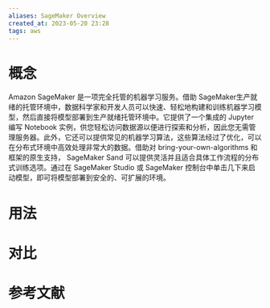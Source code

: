 ```yaml
---
aliases: SageMaker Overview
created_at: 2023-05-20 23:28
tags: aws
---
```


# 概念

Amazon SageMaker 是一项完全托管的机器学习服务。借助 SageMaker生产就绪的托管环境中，数据科学家和开发人员可以快速、轻松地构建和训练机器学习模型，然后直接将模型部署到生产就绪托管环境中。它提供了一个集成的 Jupyter 编写 Notebook 实例，供您轻松访问数据源以便进行探索和分析，因此您无需管理服务器。此外，它还可以提供常见的机器学习算法，这些算法经过了优化，可以在分布式环境中高效处理非常大的数据。借助对 bring-your-own-algorithms 和框架的原生支持， SageMaker Sand 可以提供灵活并且适合具体工作流程的分布式训练选项。通过在 SageMaker Studio 或 SageMaker 控制台中单击几下来启动模型，即可将模型部署到安全的、可扩展的环境。

# 用法



# 对比



# 参考文献

